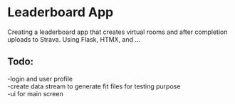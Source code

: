 # Leaderboard App
Creating a leaderboard app that creates virtual rooms and after completion uploads to Strava.
Using Flask, HTMX, and  ...

## Todo:
-login and user profile  
-create data stream to generate fit files for testing purpose   
-ui for main screen



